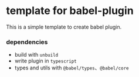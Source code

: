 # template for babel-plugin

This is a simple template to create babel plugin.

### dependencies
- build with `unbuild`
- write plugin in `typescript`
- types and utils with `@babel/types`、`@babel/core`
